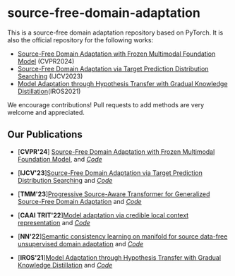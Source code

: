 # source-free-domain-adaptation
This is a source-free domain adaptation repository based on PyTorch. It is also the official repository for the following works:
- [Source-Free Domain Adaptation with Frozen Multimodal Foundation Model](https://arxiv.org/pdf/2311.16510.pdf) (CVPR2024)
- [Source-Free Domain Adaptation via Target Prediction Distribution Searching](https://link.springer.com/article/10.1007/s11263-023-01892-w) (IJCV2023)
- [Model Adaptation through Hypothesis Transfer with Gradual Knowledge Distillation](https://ieeexplore.ieee.org/abstract/document/9636206)(IROS2021)

</details>

We encourage contributions! Pull requests to add methods are very welcome and appreciated.
## Our Publications
- [**CVPR'24**] [Source-Free Domain Adaptation with Frozen Multimodal Foundation Model](https://arxiv.org/pdf/2402.19122.pdf), and [*Code*](https://github.com/tntek/source-free-domain-adaptation/blob/main/src/methods/oh/difo.py)

- [**IJCV'23**][Source-Free Domain Adaptation via Target Prediction Distribution Searching](https://link.springer.com/article/10.1007/s11263-023-01892-w) and [*Code*](https://github.com/tntek/source-free-domain-adaptation/blob/main/src/methods/oh/tpds.py)

- [**TMM'23**][Progressive Source-Aware Transformer for Generalized Source-Free Domain Adaptation](https://ieeexplore.ieee.org/abstract/document/10269002) and [*Code*](https://github.com/tntek/PSAT-GDA)

- [**CAAI TRIT'22**][Model adaptation via credible local context representation](https://ietresearch.onlinelibrary.wiley.com/doi/pdf/10.1049/cit2.12228) and [*Code*](https://github.com/tntek/CLCR)

- [**NN'22**][Semantic consistency learning on manifold for source data-free unsupervised domain adaptation](https://www.sciencedirect.com/science/article/pii/S0893608022001897) and [*Code*](https://github.com/tntek/SCLM)

- [**IROS'21**][Model Adaptation through Hypothesis Transfer with Gradual Knowledge Distillation](https://ieeexplore.ieee.org/abstract/document/9636206) and [*Code*](https://github.com/tntek/source-free-domain-adaptation/blob/main/src/methods/oh/gkd.py)

